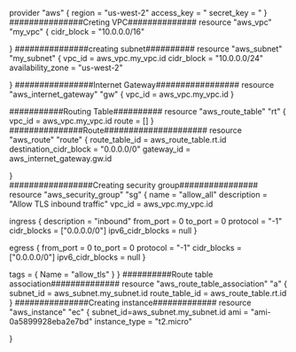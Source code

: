provider "aws" {
  region     = "us-west-2"
  access_key = "
  secret_key = "
}
###############Creting VPC##############
resource "aws_vpc" "my_vpc" {
  cidr_block = "10.0.0.0/16"

}
###############creating subnet##########
resource "aws_subnet" "my_subnet" {
  vpc_id            = aws_vpc.my_vpc.id
  cidr_block        = "10.0.0.0/24"
  availability_zone = "us-west-2"

 
}
################Internet Gateway#################
resource "aws_internet_gateway" "gw" {
  vpc_id = aws_vpc.my_vpc.id
}

###########Routing Table##########
resource "aws_route_table" "rt" {
vpc_id = aws_vpc.my_vpc.id 
route = []
}
###############Route#####################
resource "aws_route" "route" {
  route_table_id            = aws_route_table.rt.id 
  destination_cidr_block    = "0.0.0.0/0"
  gateway_id = aws_internet_gateway.gw.id 

}  
#################Creating security group################
resource "aws_security_group" "sg" {
  name        = "allow_all"
  description = "Allow TLS inbound traffic"
  vpc_id      =  aws_vpc.my_vpc.id

  ingress {
    description      = "inbound"
    from_port        = 0
    to_port          = 0
    protocol         = "-1"
    cidr_blocks      = ["0.0.0.0/0"]
    ipv6_cidr_blocks = null
  }

  egress {
    from_port        = 0
    to_port          = 0
    protocol         = "-1"
    cidr_blocks      = ["0.0.0.0/0"]
    ipv6_cidr_blocks = null
        }
  
  tags = {
    Name = "allow_tls"
  }
}
##########Route table association##############
resource "aws_route_table_association" "a" {
  subnet_id      = aws_subnet.my_subnet.id 
  route_table_id = aws_route_table.rt.id    
}
###############Creating instance#############
resource "aws_instance" "ec" {
    subnet_id=aws_subnet.my_subnet.id
    ami = "ami-0a5899928eba2e7bd"
    instance_type = "t2.micro"
  
}


